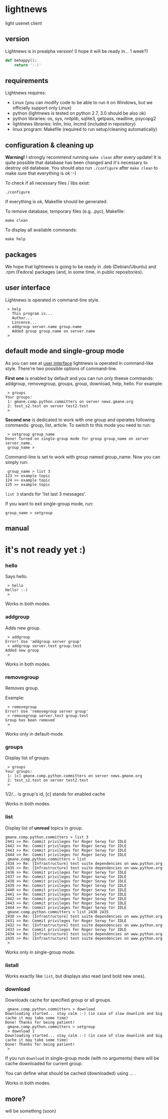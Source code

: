 lightnews
=========

light usenet client

version
--------

Lightnews is in prealpha version! (I hope it will be ready in... 1 week?)

```python
def behappy():
	return ':-)'
```

requirements
------------

Lightnews requires:

* Linux (you can modify code to be able to run it on Windows, but we officially support only Linux)
* python (lightnews is tested on python 2.7, 3.0 should be also ok)
* python libraries: os, sys, nntplib, sqlite3, getpass, readline, psycopg2
* lightnews libraries: lnlin, lnio, lncmd (included in repository)
* linux program: Makefile (required to run setup/cleaning automatically)

configuration & cleaning up
---------------------------

**Warning!** I strongly recommend running `make clean` after every update! It is quite possible that database has been changed and it's necessary to destroy old database. You should also run `./configure` after `make clean` to make sure that everything is ok :-)

To check if all necessary files / libs exist:

```
./configure
```

If everything is ok, Makefile should be generated.

To remove database, temporary files (e.g. .pyc), Makefile: 

```
make clean
```

To display all available commands:

```
make help
```

packages
--------

We hope that lightnews is going to be ready in .deb (Debian/Ubuntu) and .rpm (Fedora) packages (and, in some time, in public repositories).

user interface
--------------

Lightnews is operated in command-line style.

```
 > help
   This program is...
   Author...
   Lincence...
 > addgroup server.name group.name
   Added group group.name on server.name
 >
```

default mode and single-group mode
----------------------------------

As you can see at [user interface](https://github.com/mplonski/lightnews#user-interface) lightnews is operated in command-like style. There're two possible options of command-line.

**First one** is enabled by default and you can run only theese commands: addgroup, removegroup, groups, group, download, help, hello. For example:

```
 > groups
Your groups:
 1: gmane.comp.python.committers on server news.gmane.org
 2: test_s2.test on server test2.test
 >
```

**Second one** is dedicated to work with one group and operates following commands: group, list, article. To switch to this mode you need to run:

```
 > setgroup group_name
Done! Turned on single-group mode for group group_name on server server_name.
 group_name >
```

Command-line is set to work with group named group_name. Now you can simply run:

```
 group_name > list 3
123 >> example topic
124 >> example topic
125 >> example topic
```

`list 3` stands for 'list last 3 messages'.

If you want to exit single-group mode, run:

```
group_name > setgroup
```

manual
------

# it's not ready yet :) #

### hello

Says hello.

```
 > hello
Hello! :-)
 >
```

Works in both modes.

### addgroup

Adds new group.

```
 > addgroup
Error! Use 'addgroup server group'
 > addgroup server.test group.test
Added new group
 >
```

Works in both modes.

### removegroup

Removes group.

Example:

```
 > removegroup
Error! Use 'removegroup server group'
 > removegroup server.test group.test
Group has been removed
 > 
```

Works only in default-mode.

### groups

Display list of groups.

```
 > groups
Your groups:
 1: [c] gmane.comp.python.committers on server news.gmane.org
 2: test_s2.test on server test2.test
 >
```

1/2/... is group's id, [c] stands for enabled cache

Works in both modes.

### list

Display list of **unread** topics in group.

```
gmane.comp.python.committers > list 3
2441 >> Re: Commit privileges for Roger Serwy for IDLE
2442 >> Re: Commit privileges for Roger Serwy for IDLE
2443 >> Re: Commit privileges for Roger Serwy for IDLE
2444 >> Re: Commit privileges for Roger Serwy for IDLE
 gmane.comp.python.committers > list
2434 >> Re: [Infrastructure] test suite dependencies on www.python.org
2435 >> Re: [Infrastructure] test suite dependencies on www.python.org
2436 >> Re: Commit privileges for Roger Serwy for IDLE
2437 >> Re: Commit privileges for Roger Serwy for IDLE
2438 >> Re: Commit privileges for Roger Serwy for IDLE
2439 >> Re: Commit privileges for Roger Serwy for IDLE
2440 >> Re: Commit privileges for Roger Serwy for IDLE
2441 >> Re: Commit privileges for Roger Serwy for IDLE
2442 >> Re: Commit privileges for Roger Serwy for IDLE
2443 >> Re: Commit privileges for Roger Serwy for IDLE
2444 >> Re: Commit privileges for Roger Serwy for IDLE
 gmane.comp.python.committers > list 2430 2435
2430 >> Re: [Infrastructure] test suite dependencies on www.python.org
2431 >> Re: Commit privileges for Roger Serwy for IDLE
2432 >> Re: [Infrastructure] test suite dependencies on www.python.org
2433 >> Re: Commit privileges for Roger Serwy for IDLE
2434 >> Re: [Infrastructure] test suite dependencies on www.python.org
2435 >> Re: [Infrastructure] test suite dependencies on www.python.org
 >
```

Works only in single-group mode.

### listall

Works exactly like `list`, but displays also read (and bold new ones).

### download

Downloads cache for specified group or all groups.

```
 gmane.comp.python.committers > download
Downloading started... stay calm :-) (in case of slow downlink and big cache it may take some time)
Done! Thanks for being patient!
 gmane.comp.python.committers > setgroup
 > download 1
Downloading started... stay calm :-) (in case of slow downlink and big cache it may take some time)
Done! Thanks for being patient!
 >
```

If you run `download` in single-group mode (with no arguments) there will be cache downloaded for current group.

You can define what should be cached (downloaded) using ... .

Works in both modes.

more?
-----

will be something (soon)

